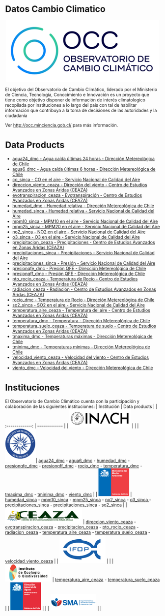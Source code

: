 # Datos Cambio Climatico
<p align="center">
    <a href="http://occ.minciencia.gob.cl/" target="_blank">
        <img src="doc/OCC_color.png" alt="OCC" width = "500">
    </a>
</p>
El objetivo del Observatorio de Cambio Climático, liderado por el Ministerio de Ciencia, Tecnología, Conocimiento e Innovación es un proyecto que tiene como objetivo disponer de información de interés climatologico recopilada por instituciones a lo largo del pais con tal de habilitar información que contribuya a la toma de decisiones de las autoridades y la ciudadanía

Ver http://occ.minciencia.gob.cl/ para más información.

# Data Products

- [agua24_dmc - Agua caída últimas 24 horas - Dirección Metereológica de Chile](output/agua24_dmc) 
- [agua6_dmc - Agua caída últimas 6 horas - Dirección Metereológica de Chile](output/agua6_dmc) 
- [co_sinca - CO en el aire - Servicio Nacional de Calidad del Aire](output/co_sinca) 
- [direccion_viento_ceaza - Dirección del viento - Centro de Estudios Avanzados en Zonas Áridas (CEAZA)](output/direccion_viento_ceaza) 
- [evotranspiracion_ceaza - Evotranspiración - Centro de Estudios Avanzados en Zonas Áridas (CEAZA)](output/evotranspiracion_ceaza) 
- [humedad_dmc - Humedad relativa - Dirección Metereológica de Chile](output/humedad_dmc) 
- [humedad_sinca - Humedad relativa - Servicio Nacional de Calidad del Aire](output/humedad_sinca) 
- [mpm10_sinca - MPM10 en el aire - Servicio Nacional de Calidad del Aire](output/mpm10_sinca) 
- [mpm25_sinca - MPM20 en el aire - Servicio Nacional de Calidad del Aire](output/mpm25_sinca) 
- [no2_sinca - NO2 en el aire - Servicio Nacional de Calidad del Aire](output/no2_sinca) 
- [o3_sinca - O3 en el aire - Servicio Nacional de Calidad del Aire](output/o3_sinca) 
- [precipitacion_ceaza - Precipitaciones - Centro de Estudios Avanzados en Zonas Áridas (CEAZA)](output/precipitacion_ceaza) 
- [precipitaciones_sinca - Precipitaciones - Servicio Nacional de Calidad del Aire](output/precipitaciones_sinca) 
- [precipitaciones_sinca - Presión - Servicio Nacional de Calidad del Aire](output/precipitaciones_sinca) 
- [presionqfe_dmc - Presión QFE - Dirección Metereológica de Chile](output/presionqfe_dmc) 
- [presionqff_dmc - Presión QFE - Dirección Metereológica de Chile](output/presionqff_dmc) 
- [pto_rocio_ceaza - Temperatura de Rocío - Centro de Estudios Avanzados en Zonas Áridas (CEAZA)](output/pto_rocio_ceaza) 
- [radiacion_ceaza - Radiación - Centro de Estudios Avanzados en Zonas Áridas (CEAZA)](output/radiacion_ceaza) 
- [rocio_dmc - Temperatura de Rocío - Dirección Metereológica de Chile](output/rocio_dmc) 
- [so2_sinca - SO2 en el aire - Servicio Nacional de Calidad del Aire](output/so2_sinca) 
- [temperatura_aire_ceaza - Temperatura del aire - Centro de Estudios Avanzados en Zonas Áridas (CEAZA)](output/temperatura_aire_ceaza) 
- [temperatura_dmc - Temperatura - Dirección Metereológica de Chile](output/temperatura_dmc) 
- [temperatura_suelo_ceaza - Temperatura de suelo - Centro de Estudios Avanzados en Zonas Áridas (CEAZA)](output/temperatura_suelo_ceaza) 
- [tmaxima_dmc - Temperaturas máximas - Dirección Metereológica de Chile](output/tmaxima_dmc) 
- [tminima_dmc - Temperaturas mínimas - Dirección Metereológica de Chile](output/tminima_dmc) 
- [velocidad_viento_ceaza - Velocidad del viento - Centro de Estudios Avanzados en Zonas Áridas (CEAZA)](output/velocidad_viento_ceaza) 
- [viento_dmc - Velocidad del viento - Dirección Metereológica de Chile](output/viento_dmc) 


# Instituciones
El Observatorio de Cambio Climático cuenta con la participación y colaboración de las siguientes instituciones:
| Institución  | Data products |
| :-------------: | ------------- |
| <a href="https://www.inach.cl/inach/" target="_blank"><img src="doc/INACH.png" alt="INACH" width = "200"></a>  |    |
| <a href="https://climatologia.meteochile.gob.cl/" target="_blank"><img src="doc/DMC.png" alt="Dirección Meteorologica" width = "100"></a>| [agua24_dmc](output/agua24_dmc) - [agua6_dmc](output/agua6_dmc) - [humedad_dmc](output/humedad_dmc) - [presionqfe_dmc](output/presionqfe_dmc) - [presionqff_dmc](output/presionqff_dmc) - [rocio_dmc](output/rocio_dmc) - [temperatura_dmc](output/temperatura_dmc) - [tmaxima_dmc](output/tmaxima_dmc) - [tminima_dmc](output/tminima_dmc) - [viento_dmc](output/viento_dmc) |
| <a href="https://sinca.mma.gob.cl/" target="_blank"><img src="doc/MMA.png" alt="Ministerio de Medio Ambiente" width = "100"></a> | [humedad_sinca](output/humedad_sinca) - [mpm10_sinca](output/mpm10_sinca) - [mpm25_sinca](output/mpm25_sinca) - [no2_sinca](output/no2_sinca) - [o3_sinca ](output/o3_sinca) - [precipitaciones_sinca](output/precipitaciones_sinca) - [precipitaciones_sinca](output/precipitaciones_sinca) - [so2_sinca](output/so2_sinca)   |
| <a href="http://www.ceaza.cl/" target="_blank"><img src="doc/CEAZA_banner.png" alt="CEAZA" width = "250"></a> | [direccion_viento_ceaza](output/direccion_viento_ceaza) - [evotranspiracion_ceaza](output/evotranspiracion_ceaza) - [precipitacion_ceaza](output/precipitacion_ceaza) - [pto_rocio_ceaza](output/pto_rocio_ceaza) - [radiacion_ceaza](output/radiacion_ceaza) - [temperatura_aire_ceaza](output/temperatura_aire_ceaza) - [temperatura_suelo_ceaza](output/temperatura_suelo_ceaza) - [velocidad_viento_ceaza](output/velocidad_viento_ceaza) |
| <a href="http://www.ifop.cl/" target="_blank"><img src="doc/ifop.png" alt="IFOP" width = "150"></a> | |
| <a href="http://www.ieb.cl/" target="_blank"><img src="doc/ieb.png" alt="IEB" width = "150"></a> | [temperatura_aire_ceaza](output/temperatura_aire_ceaza) - [temperatura_suelo_ceaza](output/temperatura_suelo_ceaza) |
| <a href="https://dga.mop.gob.cl/" target="_blank"><img src="doc/DGA.jpeg" alt="DGA" width = "100"></a> | |
| <a href="https://portal.sma.gob.cl/" target="_blank"><img src="doc/SMA.png" alt="SMA" width = "150"></a> | |
